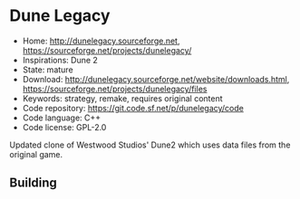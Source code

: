 # Dune Legacy

- Home: http://dunelegacy.sourceforge.net, https://sourceforge.net/projects/dunelegacy/
- Inspirations: Dune 2
- State: mature
- Download: http://dunelegacy.sourceforge.net/website/downloads.html, https://sourceforge.net/projects/dunelegacy/files
- Keywords: strategy, remake, requires original content
- Code repository: https://git.code.sf.net/p/dunelegacy/code
- Code language: C++
- Code license: GPL-2.0

Updated clone of Westwood Studios' Dune2 which uses data files from the original game.

## Building
